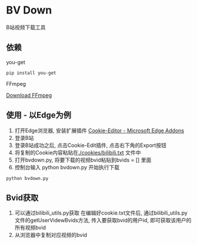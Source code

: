 # BV Down

B站视频下载工具

## 依赖

you-get

```shell
pip install you-get
```

FFmpeg 

[Download FFmpeg](https://ffmpeg.org/download.html)

## 使用 - 以Edge为例

1. 打开Edge浏览器, 安装扩展插件 [Cookie-Editor - Microsoft Edge Addons](https://microsoftedge.microsoft.com/addons/detail/cookieeditor/neaplmfkghagebokkhpjpoebhdledlfi?hl=zh-CN)
2. 登录B站
3. 登录B站成功之后, 点击Cookie-Edit插件, 点击右下角的Export按钮
4. 将复制的Cookie内容粘贴在[./cookies/bilibili.txt](./cookies/bilibili.txt) 文件中
5. 打开bvdown.py, 将要下载的视频bvid粘贴到bvids = [] 里面
6. 控制台输入 python bvdown.py 开始执行下载

```shell
python bvdown.py
```

## Bvid获取

1. 可以通过bilibili_utils.py获取
   在编辑好cookie.txt文件后, 通过bilibili_utils.py文件的getUserVidewBvids方法, 传入要获取bvid的用户id, 即可获取该用户的所有视频bvid
2. 从浏览器中复制对应视频的bvid
